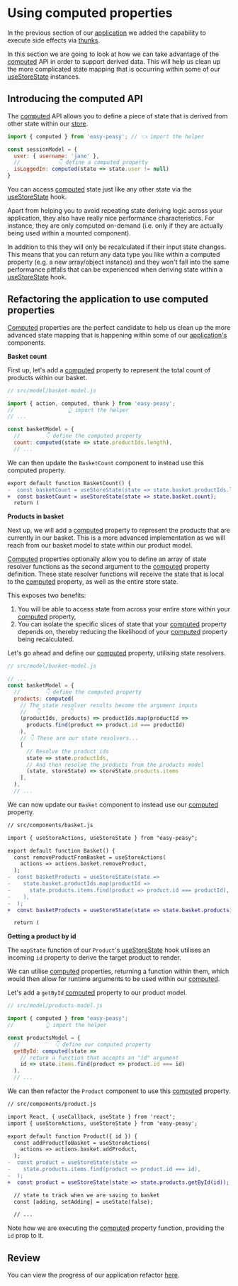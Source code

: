 # Using computed properties

In the previous section of our [application](https://codesandbox.io/s/easy-peasy-tutorial-actions-1e62s) we added the capability to execute side effects via [thunks](/docs/api/thunk).

In this section we are going to look at how we can take advantage of the [computed](/docs/api/computed) API in order to support derived data. This will help us clean up the more complicated state mapping that is occurring within some of our [useStoreState](/docs/api/use-store-state) instances.

## Introducing the computed API

The [computed](/docs/api/computed) API allows you to define a piece of state that is derived from other state within our [store](/docs/api/store).

```javascript
import { computed } from 'easy-peasy'; // 👈 import the helper

const sessionModel = {
  user: { username: 'jane' },
  //            👇 define a computed property
  isLoggedIn: computed(state => state.user != null) 
}
```

You can access [computed](/docs/api/computed) state just like any other state via the [useStoreState](/docs/api/use-store-state) hook.

Apart from helping you to avoid repeating state deriving logic across your application, they also have really nice performance characteristics. For instance, they are only computed on-demand (i.e. only if they are actually being used within a mounted component).

In addition to this they will only be recalculated if their input state changes. This means that you can return any data type you like within a computed property (e.g. a new array/object instance) and they won't fall into the same performance pitfalls that can be experienced when deriving state within a [useStoreState](/docs/api/use-store-state) hook.

## Refactoring the application to use computed properties

[Computed](/docs/api/computed) properties are the perfect candidate to help us clean up the more advanced state mapping that is happening within some of our [application's](https://codesandbox.io/s/easy-peasy-tutorial-actions-1e62s) components.

**Basket count**

First up, let's add a [computed](/docs/api/computed) property to represent the total count of products within our basket.

```javascript
// src/model/basket-model.js

import { action, computed, thunk } from 'easy-peasy';
//                 👆 import the helper
// ...

const basketModel = {
  //        👇 define the computed property
  count: computed(state => state.productIds.length),
  // ...
```

We can then update the `BasketCount` component to instead use this computed property.

```diff
export default function BasketCount() {
-  const basketCount = useStoreState(state => state.basket.productIds.length);
+  const basketCount = useStoreState(state => state.basket.count);
  return (
```

**Products in basket**

Next up, we will add a [computed](/docs/api/computed) property to represent the products that are currently in our basket. This is a more advanced implementation as we will reach from our basket model to state within our product model.

[Computed](/docs/api/computed) properties optionally allow you to define an array of state resolver functions as the second argument to the [computed](/docs/api/computed) property definition. These state resolver functions will receive the state that is local to the [computed](/docs/api/computed) property, as well as the entire store state.

This exposes two benefits:

1. You will be able to access state from across your entire store within your [computed](/docs/api/computed) property,
2. You can isolate the specific slices of state that your [computed](/docs/api/computed) property depends on, thereby reducing the likelihood of your [computed](/docs/api/computed) property being recalculated.

Let's go ahead and define our [computed](/docs/api/computed) property, utilising state resolvers.

```javascript
// src/model/basket-model.js

// ...
const basketModel = {
  //        👇 define the computed property
  products: computed(
    // The state resolver results become the argument inputs
    //   👇         👇
    (productIds, products) => productIds.map(productId =>
      products.find(product => product.id === productId)
    ),
    // 👇 These are our state resolvers...
    [
      // Resolve the product ids
      state => state.productIds,
      // And then resolve the products from the products model
      (state, storeState) => storeState.products.items
    ],
  ),
  // ...
```

We can now update our `Basket` component to instead use our [computed](/docs/api/computed) property.

```diff
// src/components/basket.js

import { useStoreActions, useStoreState } from "easy-peasy";

export default function Basket() {
  const removeProductFromBasket = useStoreActions(
    actions => actions.basket.removeProduct,
  );
-  const basketProducts = useStoreState(state =>
-    state.basket.productIds.map(productId =>
-      state.products.items.find(product => product.id === productId),
-    ),
-  );
+  const basketProducts = useStoreState(state => state.basket.products);

  return (
```

**Getting a product by id**

The `mapState` function of our `Product`'s [useStoreState](/docs/api/use-store-state) hook utilises an incoming `id` property to derive the target product to render.

We can utilise [computed](/docs/api/computed) properties, returning a function within them, which would then allow for runtime arguments to be used within our [computed](/docs/api/computed).

Let's add a `getById` [computed](/docs/api/computed) property to our product model.

```javascript
// src/model/products-model.js

import { computed } from "easy-peasy";
//          👆 import the helper

const productsModel = {
  //           👇 define our computed property
  getById: computed(state => 
    // return a function that accepts an "id" argument
    id => state.items.find(product => product.id === id)
  ),
  // ...
```

We can then refactor the `Product` component to use this [computed](/docs/api/computed) property.

```diff
// src/components/product.js

import React, { useCallback, useState } from 'react';
import { useStoreActions, useStoreState } from 'easy-peasy';

export default function Product({ id }) {
  const addProductToBasket = useStoreActions(
    actions => actions.basket.addProduct,
  );
-  const product = useStoreState(state =>
-    state.products.items.find(product => product.id === id),
-  );
+  const product = useStoreState(state => state.products.getById(id));

  // state to track when we are saving to basket
  const [adding, setAdding] = useState(false);

  // ...
```

Note how we are executing the [computed](/docs/api/computed) property function, providing the `id` prop to it.

## Review

You can view the progress of our application refactor [here](https://codesandbox.io/s/easy-peasy-tutorial-computed-uohgr).